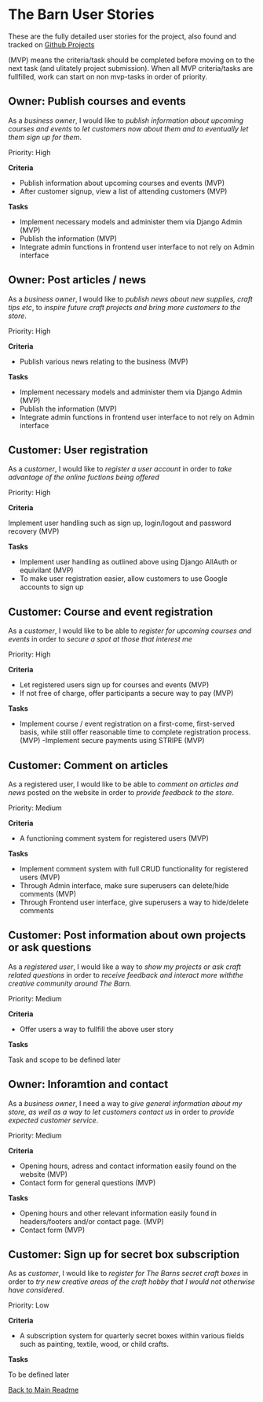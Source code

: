 # The Barn User Stories

These are the fully detailed user stories for the project, also found and tracked on  [Github Projects](https://github.com/users/Daniel-R-ci/projects/8/)

(MVP) means the criteria/task should be completed before moving on to the next task (and ulitately project submission). When all MVP criteria/tasks are fullfilled, work can start on non mvp-tasks in order of priority.

## Owner: Publish courses and events
As a _business owner_, I would like to _publish information about upcoming courses and events_ to _let customers now about them and to eventually let them sign up for them_.

Priority: High

**Criteria**

- Publish information about upcoming courses and events (MVP)
- After customer signup, view a list of attending customers (MVP)

**Tasks**

- Implement necessary models and administer them via Django Admin (MVP)
- Publish the information (MVP)
- Integrate admin functions in frontend user interface to not rely on Admin interface

## Owner: Post articles / news

As a _business owner_, I would like to _publish news about new supplies, craft tips etc_, to _inspire future craft projects and bring more customers to the store_.

Priority: High

**Criteria**

- Publish various news relating to the business (MVP)

**Tasks**

- Implement necessary models and administer them via Django Admin (MVP)
- Publish the information (MVP)
- Integrate admin functions in frontend user interface to not rely on Admin interface

## Customer: User registration
As a _customer_, I would like to _register a user account_ in order to _take advantage of the online fuctions being offered_

Priority: High

**Criteria**

Implement user handling such as sign up, login/logout and password recovery (MVP)

**Tasks**

- Implement user handling as outlined above using Django AllAuth or equivilant (MVP)
- To make user registration easier, allow customers to use Google accounts to sign up

## Customer: Course and event registration

As a _customer_, I would like to be able to _register for upcoming courses and events_ in order to _secure a spot at those that interest me_

Priority: High

**Criteria**

- Let registered users sign up for courses and events (MVP)
- If not free of charge, offer participants a secure way to pay (MVP)

**Tasks**

- Implement course / event registration on a first-come, first-served basis, while still offer reasonable time to complete registration process. (MVP)
-Implement secure payments using STRIPE (MVP)

## Customer: Comment on articles
As a registered user, I would like to be able to _comment on articles and news_ posted on the website in order to _provide feedback to the store_.

Priority: Medium

**Criteria**

- A functioning comment system for registered users (MVP)

**Tasks**

- Implement comment system with full CRUD functionality for registered users (MVP)
- Through Admin interface, make sure superusers can delete/hide comments (MVP)
- Through Frontend user interface, give superusers a way to hide/delete comments

## Customer: Post information about own projects or ask questions

As a _registered user_, I would like a way to _show my projects or ask craft related questions_ in order to _receive feedback and interact more withthe creative community around The Barn._

Priority: Medium

**Criteria**

- Offer users a way to fullfill the above user story

**Tasks**

Task and scope to be defined later

## Owner: Inforamtion and contact

As a _business owner_, I need a way to _give general information about my store, as well as a way to let customers contact us_ in order to _provide expected customer service_.

Priority: Medium

**Criteria**

- Opening hours, adress and contact information easily found on the website (MVP)
- Contact form for general questions (MVP)

**Tasks**

- Opening hours and other relevant information easily found in headers/footers and/or contact page. (MVP)
- Contact form (MVP)

## Customer: Sign up for secret box subscription

As as _customer_, I would like to _register for The Barns secret craft boxes_ in order to _try new creative areas of the craft hobby that I would not otherwise have considered_.


Priority: Low

**Criteria**

- A subscription system for quarterly secret boxes within various fields such as painting, textile, wood, or child crafts.

**Tasks**

To be defined later


[Back to Main Readme](/README.md)

